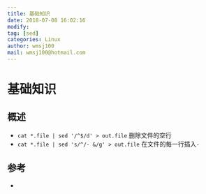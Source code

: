 ```yaml
---
title: 基础知识 
date: 2018-07-08 16:02:16	
modify: 
tag: [sed]
categories: Linux 
author: wmsj100
mail: wmsj100@hotmail.com
---
```


# 基础知识

## 概述
- `cat *.file | sed '/^$/d' > out.file` 删除文件的空行
- `cat *.file | sed 's/^/- &/g' > out.file` 在文件的每一行插入`- `

## 参考
- []()
